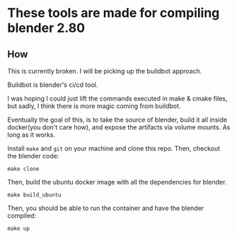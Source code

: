 # These tools are made for compiling blender 2.80

## How

This is currently broken.
I will be picking up the buildbot approach.

Buildbot is blender's ci/cd tool.

I was hoping I could just lift the commands executed in make & cmake files, but sadly, I think there is more magic coming from buildbot.

Eventually the goal of this, is to take the source of blender, build it all inside docker(you don't care how), and expose the artifacts via volume mounts. As long as it works.


Install `make` and `git` on your machine and clone this repo.
Then, checkout the blender code:
```
make clone
```

Then, build the ubuntu docker image with all the dependencies for blender.
```
make build_ubuntu
```

Then, you should be able to run the container and have the blender compiled:
```
make up
```

